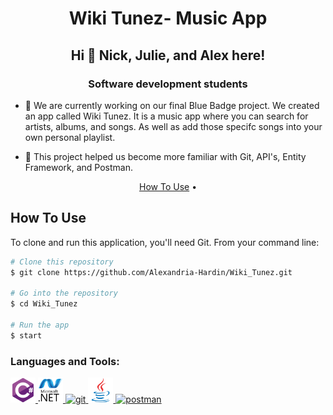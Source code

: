 ﻿<h1 align="center">Wiki Tunez- Music App</h1>
<h2 align="center">Hi 👋 Nick, Julie, and Alex here!</h2>
<h3 align="center">Software development students</h3>

- 🔭 We are currently working on our final Blue Badge project. We created an app called Wiki Tunez. It is a music app where you can search for artists, albums, and songs. As well as add those specifc songs into your own personal playlist. 

- 🌱 This project helped us become more familiar with Git, API's, Entity Framework, and Postman.


<p align="center">
  <a href="#how-to-use">How To Use</a> •
</p>

## How To Use

To clone and run this application, you'll need Git. From your command line:

```bash
# Clone this repository
$ git clone https://github.com/Alexandria-Hardin/Wiki_Tunez.git

# Go into the repository
$ cd Wiki_Tunez

# Run the app
$ start
```

<h3 align="left">Languages and Tools:</h3>
<p align="left"> <a href="https://www.w3schools.com/cs/" target="_blank"> <img src="https://raw.githubusercontent.com/devicons/devicon/master/icons/csharp/csharp-original.svg" alt="csharp" width="40" height="40"/> </a> <a href="https://dotnet.microsoft.com/" target="_blank"> <img src="https://raw.githubusercontent.com/devicons/devicon/master/icons/dot-net/dot-net-original-wordmark.svg" alt="dotnet" width="40" height="40"/> </a> <a href="https://git-scm.com/" target="_blank"> <img src="https://www.vectorlogo.zone/logos/git-scm/git-scm-icon.svg" alt="git" width="40" height="40"/> </a> <a href="https://www.java.com" target="_blank"> <img src="https://raw.githubusercontent.com/devicons/devicon/master/icons/java/java-original.svg" alt="java" width="40" height="40"/> </a> <a href="https://postman.com" target="_blank"> <img src="https://www.vectorlogo.zone/logos/getpostman/getpostman-icon.svg" alt="postman" width="40" height="40"/> </a> </p>
